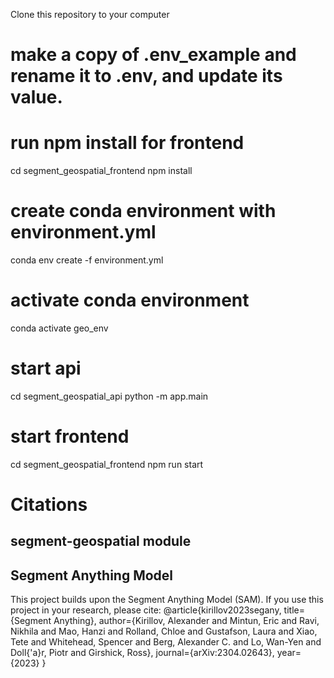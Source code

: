 Clone this repository to your computer

# make a copy of .env_example and rename it to .env, and update its value.

# run npm install for frontend
cd segment_geospatial_frontend
npm install

# create conda environment with environment.yml
conda env create -f environment.yml

# activate conda environment
conda activate geo_env

# start api
cd segment_geospatial_api
python -m app.main

# start frontend
cd segment_geospatial_frontend
npm run start

# Citations

## segment-geospatial module

## Segment Anything Model

This project builds upon the Segment Anything Model (SAM). If you use this project in your research, please cite:
@article{kirillov2023segany,
  title={Segment Anything},
  author={Kirillov, Alexander and Mintun, Eric and Ravi, Nikhila and Mao, Hanzi and Rolland, Chloe and Gustafson, Laura and Xiao, Tete and Whitehead, Spencer and Berg, Alexander C. and Lo, Wan-Yen and Doll{\'a}r, Piotr and Girshick, Ross},
  journal={arXiv:2304.02643},
  year={2023}
}
